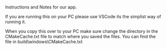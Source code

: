 Instructions and Notes for our app.

If you are running this on your PC please use VSCode its the simplist way of running it.

When you copy this over to your PC make sure change the directory in the CMakeCache.txt file to match where you saved the files. 
You can find the file in build\windows\CMakeCache.txt
